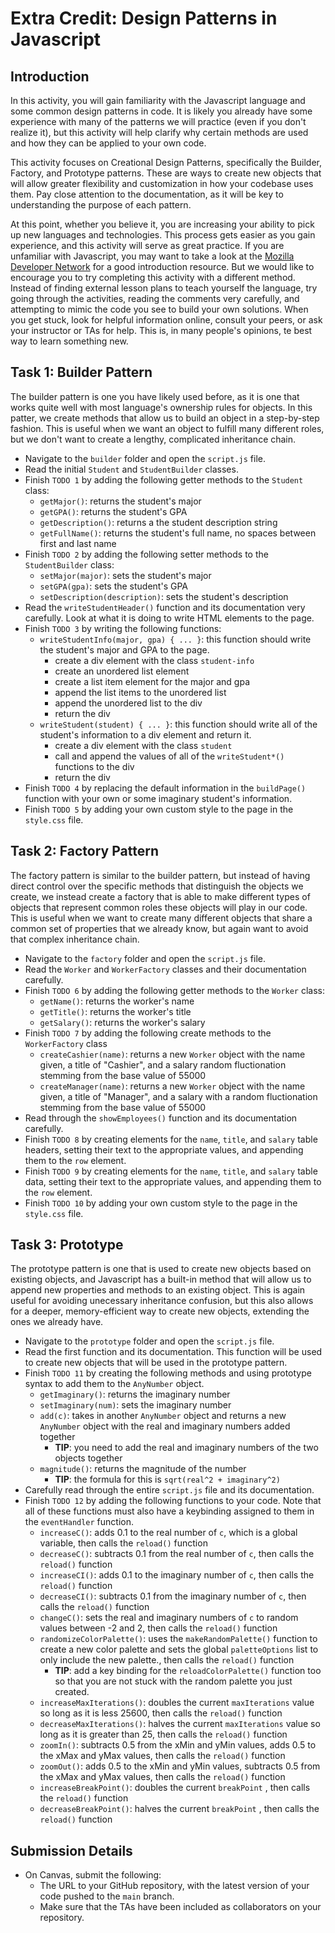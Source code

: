 # Extra Credit: Design Patterns in Javascript

## Introduction

In this activity, you will gain familiarity with the Javascript language and some common design patterns in code. It is likely you already have some experience with many of the patterns we will practice (even if you don't realize it), but this activity will help clarify why certain methods are used and how they can be applied to your own code.

This activity focuses on Creational Design Patterns, specifically the Builder, Factory, and Prototype patterns. These are ways to create new objects that will allow greater flexibility and customization in how your codebase uses them. Pay close attention to the documentation, as it will be key to understanding the purpose of each pattern.

At this point, whether you believe it, you are increasing your ability to pick up new languages and technologies. This process gets easier as you gain experience, and this activity will serve as great practice. If you are unfamiliar with Javascript, you may want to take a look at the [Mozilla Developer Network](https://developer.mozilla.org/en-US/docs/Web/JavaScript) for a good introduction resource. But we would like to encourage you to try completing this activity with a different method. Instead of finding external lesson plans to teach yourself the language, try going through the activities, reading the comments very carefully, and attempting to mimic the code you see to build your own solutions. When you get stuck, look for helpful information online, consult your peers, or ask your instructor or TAs for help. This is, in many people's opinions, te best way to learn something new.

## Task 1: Builder Pattern

The builder pattern is one you have likely used before, as it is one that works quite well with most language's ownership rules for objects. In this patter, we create methods that allow us to build an object in a step-by-step fashion. This is useful when we want an object to fulfill many different roles, but we don't want to create a lengthy, complicated inheritance chain.

- Navigate to the `builder` folder and open the `script.js` file.
- Read the initial `Student` and `StudentBuilder` classes.
- Finish `TODO 1` by adding the following getter methods to the `Student` class:
  - `getMajor()`: returns the student's major
  - `getGPA()`: returns the student's GPA
  - `getDescription()`: returns a the student description string
  - `getFullName()`: returns the student's full name, no spaces between first and last name
- Finish `TODO 2` by adding the following setter methods to the `StudentBuilder` class:
  - `setMajor(major)`: sets the student's major
  - `setGPA(gpa)`: sets the student's GPA
  - `setDescription(description)`: sets the student's description
- Read the `writeStudentHeader()` function and its documentation very carefully. Look at what it is doing to write HTML elements to the page.
- Finish `TODO 3` by writing the following functions:
  - `writeStudentInfo(major, gpa) { ... }`: this function should write the student's major and GPA to the page.
    - create a div element with the class `student-info`
    - create an unordered list element
    - create a list item element for the major and gpa
    - append the list items to the unordered list
    - append the unordered list to the div
    - return the div
  - `writeStudent(student) { ... }`: this function should write all of the student's information to a div element and return it.
    - create a div element with the class `student`
    - call and append the values of all of the `writeStudent*()` functions to the div
    - return the div
- Finish `TODO 4` by replacing the default information in the `buildPage()` function with your own or some imaginary student's information.
- Finish `TODO 5` by adding your own custom style to the page in the `style.css` file.

## Task 2: Factory Pattern

The factory pattern is similar to the builder pattern, but instead of having direct control over the specific methods that distinguish the objects we create, we instead create a factory that is able to make different types of objects that represent common roles these objects will play in our code. This is useful when we want to create many different objects that share a common set of properties that we already know, but again want to avoid that complex inheritance chain.

- Navigate to the `factory` folder and open the `script.js` file.
- Read the `Worker` and `WorkerFactory` classes and their documentation carefully.
- Finish `TODO 6` by adding the following getter methods to the `Worker` class:
  - `getName()`: returns the worker's name
  - `getTitle()`: returns the worker's title
  - `getSalary()`: returns the worker's salary
- Finish `TODO 7` by adding the following create methods to the `WorkerFactory` class
  - `createCashier(name)`: returns a new `Worker` object with the name given, a title of "Cashier", and a salary random fluctionation stemming from the base value of 55000
  - `createManager(name)`: returns a new `Worker` object with the name given, a title of "Manager", and a salary with a random fluctionation stemming from the base value of 55000
- Read through the `showEmployees()` function and its documentation carefully.
- Finish `TODO 8` by creating elements for the `name`, `title`, and `salary` table headers, setting their text to the appropriate values, and appending them to the `row` element.
- Finish `TODO 9` by creating elements for the `name`, `title`, and `salary` table data, setting their text to the appropriate values, and appending them to the `row` element.
- Finish `TODO 10` by adding your own custom style to the page in the `style.css` file.

## Task 3: Prototype

The prototype pattern is one that is used to create new objects based on existing objects, and Javascript has a built-in method that will allow us to append new properties and methods to an existing object. This is again useful for avoiding unecessary inheritance confusion, but this also allows for a deeper, memory-efficient way to create new objects, extending the ones we already have.

- Navigate to the `prototype` folder and open the `script.js` file.
- Read the first function and its documentation. This function will be used to create new objects that will be used in the prototype pattern.
- Finish `TODO 11` by creating the following methods and using prototype syntax to add them to the `AnyNumber` object.
  - `getImaginary()`: returns the imaginary number
  - `setImaginary(num)`: sets the imaginary number
  - `add(c)`: takes in another `AnyNumber` object and returns a new `AnyNumber` object with the real and imaginary numbers added together
    - **TIP**: you need to add the real and imaginary numbers of the two objects together
  - `magnitude()`: returns the magnitude of the number
    - **TIP**: the formula for this is `sqrt(real^2 + imaginary^2)`
- Carefully read through the entire `script.js` file and its documentation.
- Finish `TODO 12` by adding the following functions to your code. Note that all of these functions must also have a keybinding assigned to them in the `eventHandler` function.
  - `increaseC()`: adds 0.1 to the real number of `c`, which is a global variable, then calls the `reload()` function
  - `decreaseC()`: subtracts 0.1 from the real number of `c`, then calls the `reload()` function
  - `increaseCI()`: adds 0.1 to the imaginary number of `c`, then calls the `reload()` function
  - `decreaseCI()`: subtracts 0.1 from the imaginary number of `c`, then calls the `reload()` function
  - `changeC()`: sets the real and imaginary numbers of `c` to random values between -2 and 2, then calls the `reload()` function
  - `randomizeColorPalette()`: uses the `makeRandomPalette()` function to create a new color palette and sets the global `paletteOptions` list to only include the new palette., then calls the `reload()` function
    - **TIP**: add a key binding for the `reloadColorPalette()` function too so that you are not stuck with the random palette you just created.
  - `increaseMaxIterations()`: doubles the current `maxIterations` value so long as it is less 25600, then calls the `reload()` function
  - `decreaseMaxIterations()`: halves the current `maxIterations` value so long as it is greater than 25, then calls the `reload()` function
  - `zoomIn()`: subtracts 0.5 from the xMin and yMin values, adds 0.5 to the xMax and yMax values, then calls the `reload()` function
  - `zoomOut()`: adds 0.5 to the xMin and yMin values, subtracts 0.5 from the xMax and yMax values, then calls the `reload()` function
  - `increaseBreakPoint()`: doubles the current `breakPoint` , then calls the `reload()` function
  - `decreaseBreakPoint()`: halves the current `breakPoint` , then calls the `reload()` function

## Submission Details

- On Canvas, submit the following:
  - The URL to your GitHub repository, with the latest version of your code pushed to the `main` branch.
  - Make sure that the TAs have been included as collaborators on your repository.
